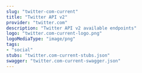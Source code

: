 ```yaml
---
slug: "twitter-com-current"
title: "Twitter API v2"
provider: "twitter.com"
description: "Twitter API v2 available endpoints"
logo: "twitter.com-current-logo.png"
logoMediaType: "image/png"
tags:
- "social"
stubs: "twitter.com-current-stubs.json"
swagger: "twitter.com-current-swagger.json"
---
```


